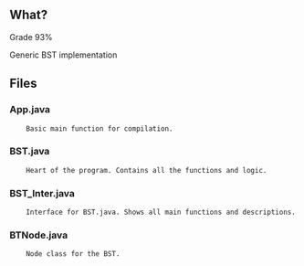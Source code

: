 ## What?
Grade 93%

  Generic BST implementation
  
## Files

  ### App.java
        Basic main function for compilation.
        
  ### BST.java
        Heart of the program. Contains all the functions and logic.
        
  ### BST_Inter.java
        Interface for BST.java. Shows all main functions and descriptions.
        
  ### BTNode.java
        Node class for the BST.
